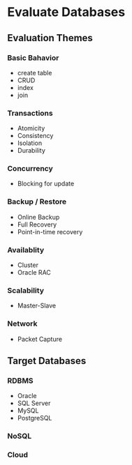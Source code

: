 # Evaluate Databases

## Evaluation Themes

### Basic Bahavior
* create table
* CRUD
* index
* join

### Transactions
* Atomicity
* Consistency
* Isolation
* Durability

### Concurrency
* Blocking for update

### Backup / Restore
* Online Backup
* Full Recovery
* Point-in-time recovery

### Availablity
* Cluster
* Oracle RAC

### Scalability
* Master-Slave

### Network
* Packet Capture

## Target Databases

### RDBMS
* Oracle
* SQL Server
* MySQL
* PostgreSQL

### NoSQL


### Cloud



